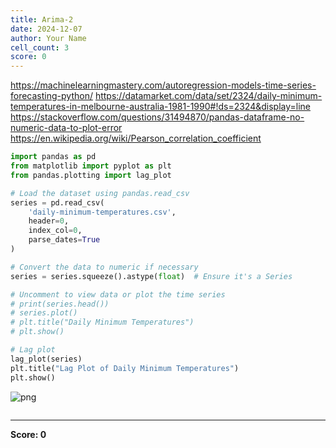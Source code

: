 ```yaml
---
title: Arima-2
date: 2024-12-07
author: Your Name
cell_count: 3
score: 0
---
```


   https://machinelearningmastery.com/autoregression-models-time-series-forecasting-python/
   https://datamarket.com/data/set/2324/daily-minimum-temperatures-in-melbourne-australia-1981-1990#!ds=2324&display=line
   https://stackoverflow.com/questions/31494870/pandas-dataframe-no-numeric-data-to-plot-error
   https://en.wikipedia.org/wiki/Pearson_correlation_coefficient 

```python
import pandas as pd
from matplotlib import pyplot as plt
from pandas.plotting import lag_plot

# Load the dataset using pandas.read_csv
series = pd.read_csv(
    'daily-minimum-temperatures.csv',
    header=0,
    index_col=0,
    parse_dates=True
)

# Convert the data to numeric if necessary
series = series.squeeze().astype(float)  # Ensure it's a Series

# Uncomment to view data or plot the time series
# print(series.head())
# series.plot()
# plt.title("Daily Minimum Temperatures")
# plt.show()

# Lag plot
lag_plot(series)
plt.title("Lag Plot of Daily Minimum Temperatures")
plt.show()
```


    
![png](/mlnotes/images/arima-2_1_0.png)
    



```python

```


---
**Score: 0**